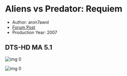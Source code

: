 # Aliens vs Predator: Requiem

* Author: aron7awol
* [Forum Post](https://www.avsforum.com/threads/bass-eq-for-filtered-movies.2995212/post-57520380)
* Production Year: 2007

## DTS-HD MA 5.1

![img 0](https://i.imgur.com/6rN190E.jpg)

![img 0](https://i.imgur.com/F7dCNeU.jpg)

